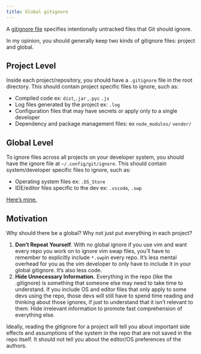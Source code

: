 ```yaml
---
title: Global gitignore
---
```


A [gitignore file](https://git-scm.com/docs/gitignore) specifies intentionally untracked files that Git should ignore.

In my opinion, you should generally keep two kinds of gitignore files: project and global.

## Project Level

Inside each project/repository, you should have a `.gitignore` file in the root directory. This should contain project specific files to ignore, such as:

- Compiled code ex: `dist`,`.jar` ,`.pyc` `.js`
- Log files generated by the project ex:  `.log`
- Configuration files that may have secrets or apply only to a single developer
- Dependency and package management files: ex `node_modules/`  `vendor/`

## Global Level

To ignore files across all projects on your developer system, you should have the ignore file at  `~/.config/git/ignore`. This should contain system/developer specific files to ignore, such as:

- Operating system files ex:  `.DS_Store`
- IDE/editor files specific to the dev ex: `.vscode`, `.swp`

[Here’s mine.](https://github.com/mjperrone/dot_files/blob/master/.gitignore_global)

## Motivation

Why should there be a global? Why not just put everything in each project?

1. **Don’t Repeat Yourself**. With no global ignore if you use vim and want every repo you work on to ignore vim swap files, you’ll have to remember to explicitly include `*.swp`in every repo. It’s less mental overhead for you as the vim developer to only have to include it in your global gitignore. It’s also less code.
2. **Hide Unnecessary Information.** Everything in the repo (like the .gitignore) is something that someone else may need to take time to understand. If you include OS and editor files that only apply to some devs using the repo, those devs will still have to spend time reading and thinking about those ignores, if just to understand that it isn’t relevant to them. Hide irrelevant information to promote fast comprehension of everything else.

Ideally, reading the gitignore for a project will tell you about important side effects and assumptions of the system in the repo that are not saved in the repo itself. It should not tell you about the editor/OS preferences of the authors.
